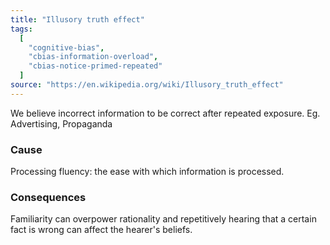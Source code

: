 ```yaml
---
title: "Illusory truth effect"
tags:
  [
    "cognitive-bias",
    "cbias-information-overload",
    "cbias-notice-primed-repeated"
  ]
source: "https://en.wikipedia.org/wiki/Illusory_truth_effect"
---
```


We believe incorrect information to be correct after repeated exposure. Eg. Advertising, Propaganda

### Cause

Processing fluency: the ease with which information is processed.

### Consequences

 Familiarity can overpower rationality and repetitively hearing that a certain fact is wrong can affect the hearer's beliefs.


